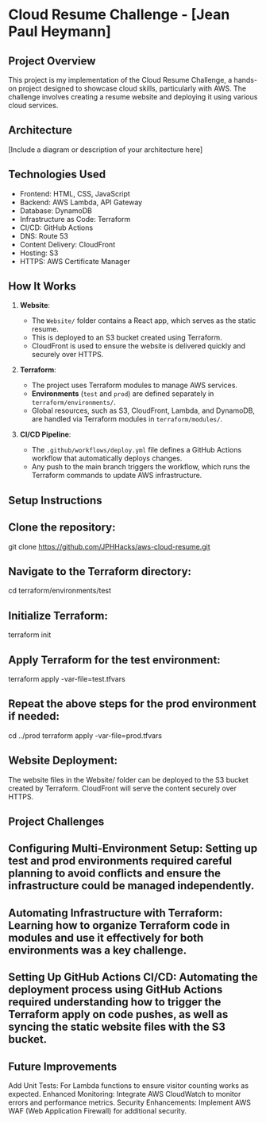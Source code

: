 # Cloud Resume Challenge - [Jean Paul Heymann]

## Project Overview
This project is my implementation of the Cloud Resume Challenge, a hands-on project designed to showcase cloud skills, particularly with AWS. The challenge involves creating a resume website and deploying it using various cloud services.

## Architecture
[Include a diagram or description of your architecture here]

## Technologies Used
- Frontend: HTML, CSS, JavaScript
- Backend: AWS Lambda, API Gateway
- Database: DynamoDB
- Infrastructure as Code: Terraform
- CI/CD: GitHub Actions
- DNS: Route 53
- Content Delivery: CloudFront
- Hosting: S3
- HTTPS: AWS Certificate Manager

## How It Works

1. **Website**:
   - The `Website/` folder contains a React app, which serves as the static resume.
   - This is deployed to an S3 bucket created using Terraform.
   - CloudFront is used to ensure the website is delivered quickly and securely over HTTPS.

2. **Terraform**:
   - The project uses Terraform modules to manage AWS services.
   - **Environments** (`test` and `prod`) are defined separately in `terraform/environments/`.
   - Global resources, such as S3, CloudFront, Lambda, and DynamoDB, are handled via Terraform modules in `terraform/modules/`.

3. **CI/CD Pipeline**:
   - The `.github/workflows/deploy.yml` file defines a GitHub Actions workflow that automatically deploys changes.
   - Any push to the main branch triggers the workflow, which runs the Terraform commands to update AWS infrastructure.

## Setup Instructions
## Clone the repository:

git clone https://github.com/JPHHacks/aws-cloud-resume.git

## Navigate to the Terraform directory:

cd terraform/environments/test

## Initialize Terraform:

terraform init

## Apply Terraform for the test environment:

terraform apply -var-file=test.tfvars

## Repeat the above steps for the prod environment if needed:

cd ../prod
terraform apply -var-file=prod.tfvars

## Website Deployment:

The website files in the Website/ folder can be deployed to the S3 bucket created by Terraform.
CloudFront will serve the content securely over HTTPS.

## Project Challenges

## Configuring Multi-Environment Setup: Setting up test and prod environments required careful planning to avoid conflicts and ensure the infrastructure could be managed independently.
## Automating Infrastructure with Terraform: Learning how to organize Terraform code in modules and use it effectively for both environments was a key challenge.
## Setting Up GitHub Actions CI/CD: Automating the deployment process using GitHub Actions required understanding how to trigger the Terraform apply on code pushes, as well as syncing the static website files with the S3 bucket.

## Future Improvements

Add Unit Tests: For Lambda functions to ensure visitor counting works as expected.
Enhanced Monitoring: Integrate AWS CloudWatch to monitor errors and performance metrics.
Security Enhancements: Implement AWS WAF (Web Application Firewall) for additional security.

